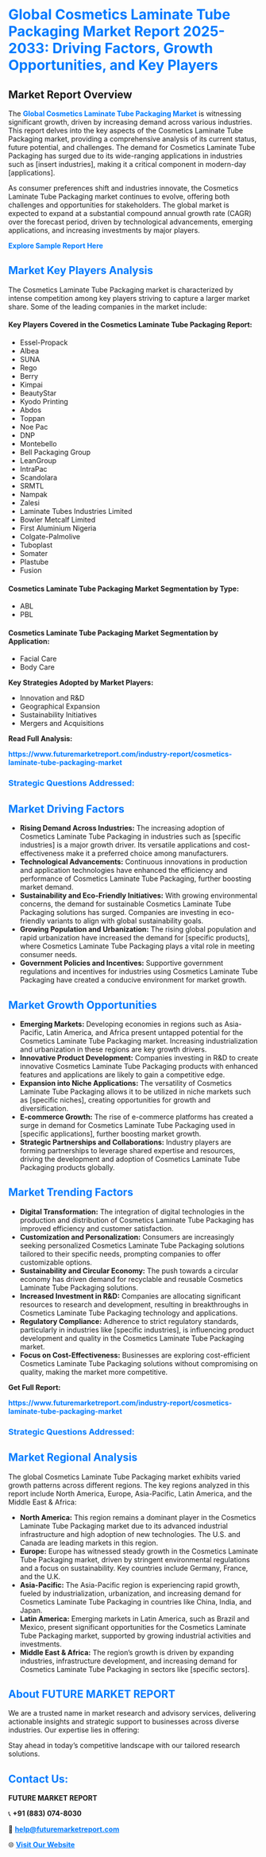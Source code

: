 <h1 style="color: #007BFF;">Global Cosmetics Laminate Tube Packaging Market Report 2025-2033: Driving Factors, Growth Opportunities, and Key Players</h1>

<section id="overview">
<h2>Market Report Overview</h2>
<p>The <a href="https://www.futuremarketreport.com/industry-report/cosmetics-laminate-tube-packaging-market" style="color: #007BFF; text-decoration: none;"><strong>Global Cosmetics Laminate Tube Packaging Market</strong></a> is witnessing significant growth, driven by increasing demand across various industries. This report delves into the key aspects of the Cosmetics Laminate Tube Packaging market, providing a comprehensive analysis of its current status, future potential, and challenges. The demand for Cosmetics Laminate Tube Packaging has surged due to its wide-ranging applications in industries such as [insert industries], making it a critical component in modern-day [applications].</p>
<p>As consumer preferences shift and industries innovate, the Cosmetics Laminate Tube Packaging market continues to evolve, offering both challenges and opportunities for stakeholders. The global market is expected to expand at a substantial compound annual growth rate (CAGR) over the forecast period, driven by technological advancements, emerging applications, and increasing investments by major players.</p>
</section>

<section id="overview">
<p><a href="https://www.futuremarketreport.com/request-sample/reportId=42426" style="color: #007BFF; text-decoration: none;"><strong>Explore Sample Report Here</strong></a></p>
</section>

<section id="key-players">
<h2 style="color: #007BFF;">Market Key Players Analysis</h2>
<p>The Cosmetics Laminate Tube Packaging market is characterized by intense competition among key players striving to capture a larger market share. Some of the leading companies in the market include:</p>
<h4>Key Players Covered in the Cosmetics Laminate Tube Packaging Report:</h4>
<ul><li>Essel-Propack</li><li>Albea</li><li>SUNA</li><li>Rego</li><li>Berry</li><li>Kimpai</li><li>BeautyStar</li><li>Kyodo Printing</li><li>Abdos</li><li>Toppan</li><li>Noe Pac</li><li>DNP</li><li>Montebello</li><li>Bell Packaging Group</li><li>LeanGroup</li><li>IntraPac</li><li>Scandolara</li><li>SRMTL</li><li>Nampak</li><li>Zalesi</li><li>Laminate Tubes Industries Limited</li><li>Bowler Metcalf Limited</li><li>First Aluminium Nigeria</li><li>Colgate-Palmolive</li><li>Tuboplast</li><li>Somater</li><li>Plastube</li><li>Fusion</li></ul>
<h4>Cosmetics Laminate Tube Packaging Market Segmentation by Type:</h4>
<ul><li>ABL</li><li>PBL</li></ul>

<h4>Cosmetics Laminate Tube Packaging Market Segmentation by Application:</h4>
<ul><li>Facial Care</li><li>Body Care</li></ul>
<p><strong>Key Strategies Adopted by Market Players:</strong></p>
<ul>
<li>Innovation and R&D</li>
<li>Geographical Expansion</li>
<li>Sustainability Initiatives</li>
<li>Mergers and Acquisitions</li>
</ul>
</section>

<section>
<p><strong>Read Full Analysis: </strong></p><a href="https://www.futuremarketreport.com/industry-report/cosmetics-laminate-tube-packaging-market" style="color: #007BFF; text-decoration: none;"><strong>https://www.futuremarketreport.com/industry-report/cosmetics-laminate-tube-packaging-market</strong></a>
<h3 style="color: #007BFF;">Strategic Questions Addressed:</h3>
</section>

<section id="driving-factors">
<h2 style="color: #007BFF;">Market Driving Factors</h2>
<ul>
<li><strong>Rising Demand Across Industries:</strong> The increasing adoption of Cosmetics Laminate Tube Packaging in industries such as [specific industries] is a major growth driver. Its versatile applications and cost-effectiveness make it a preferred choice among manufacturers.</li>
<li><strong>Technological Advancements:</strong> Continuous innovations in production and application technologies have enhanced the efficiency and performance of Cosmetics Laminate Tube Packaging, further boosting market demand.</li>
<li><strong>Sustainability and Eco-Friendly Initiatives:</strong> With growing environmental concerns, the demand for sustainable Cosmetics Laminate Tube Packaging solutions has surged. Companies are investing in eco-friendly variants to align with global sustainability goals.</li>
<li><strong>Growing Population and Urbanization:</strong> The rising global population and rapid urbanization have increased the demand for [specific products], where Cosmetics Laminate Tube Packaging plays a vital role in meeting consumer needs.</li>
<li><strong>Government Policies and Incentives:</strong> Supportive government regulations and incentives for industries using Cosmetics Laminate Tube Packaging have created a conducive environment for market growth.</li>
</ul>
</section>

<section id="growth-opportunities">
<h2 style="color: #007BFF;">Market Growth Opportunities</h2>
<ul>
<li><strong>Emerging Markets:</strong> Developing economies in regions such as Asia-Pacific, Latin America, and Africa present untapped potential for the Cosmetics Laminate Tube Packaging market. Increasing industrialization and urbanization in these regions are key growth drivers.</li>
<li><strong>Innovative Product Development:</strong> Companies investing in R&D to create innovative Cosmetics Laminate Tube Packaging products with enhanced features and applications are likely to gain a competitive edge.</li>
<li><strong>Expansion into Niche Applications:</strong> The versatility of Cosmetics Laminate Tube Packaging allows it to be utilized in niche markets such as [specific niches], creating opportunities for growth and diversification.</li>
<li><strong>E-commerce Growth:</strong> The rise of e-commerce platforms has created a surge in demand for Cosmetics Laminate Tube Packaging used in [specific applications], further boosting market growth.</li>
<li><strong>Strategic Partnerships and Collaborations:</strong> Industry players are forming partnerships to leverage shared expertise and resources, driving the development and adoption of Cosmetics Laminate Tube Packaging products globally.</li>
</ul>
</section>

<section id="trending-factors">
<h2 style="color: #007BFF;">Market Trending Factors</h2>
<ul>
<li><strong>Digital Transformation:</strong> The integration of digital technologies in the production and distribution of Cosmetics Laminate Tube Packaging has improved efficiency and customer satisfaction.</li>
<li><strong>Customization and Personalization:</strong> Consumers are increasingly seeking personalized Cosmetics Laminate Tube Packaging solutions tailored to their specific needs, prompting companies to offer customizable options.</li>
<li><strong>Sustainability and Circular Economy:</strong> The push towards a circular economy has driven demand for recyclable and reusable Cosmetics Laminate Tube Packaging solutions.</li>
<li><strong>Increased Investment in R&D:</strong> Companies are allocating significant resources to research and development, resulting in breakthroughs in Cosmetics Laminate Tube Packaging technology and applications.</li>
<li><strong>Regulatory Compliance:</strong> Adherence to strict regulatory standards, particularly in industries like [specific industries], is influencing product development and quality in the Cosmetics Laminate Tube Packaging market.</li>
<li><strong>Focus on Cost-Effectiveness:</strong> Businesses are exploring cost-efficient Cosmetics Laminate Tube Packaging solutions without compromising on quality, making the market more competitive.</li>
</ul>
</section>

<section>
<p><strong>Get Full Report: </strong></p><a href="https://www.futuremarketreport.com/industry-report/cosmetics-laminate-tube-packaging-market" style="color: #007BFF; text-decoration: none;"><strong>https://www.futuremarketreport.com/industry-report/cosmetics-laminate-tube-packaging-market</strong></a>
<h3 style="color: #007BFF;">Strategic Questions Addressed:</h3>
</section>


<section id="regional-analysis">
<h2 style="color: #007BFF;">Market Regional Analysis</h2>
<p>The global Cosmetics Laminate Tube Packaging market exhibits varied growth patterns across different regions. The key regions analyzed in this report include North America, Europe, Asia-Pacific, Latin America, and the Middle East & Africa:</p>
<ul>
<li><strong>North America:</strong> This region remains a dominant player in the Cosmetics Laminate Tube Packaging market due to its advanced industrial infrastructure and high adoption of new technologies. The U.S. and Canada are leading markets in this region.</li>
<li><strong>Europe:</strong> Europe has witnessed steady growth in the Cosmetics Laminate Tube Packaging market, driven by stringent environmental regulations and a focus on sustainability. Key countries include Germany, France, and the U.K.</li>
<li><strong>Asia-Pacific:</strong> The Asia-Pacific region is experiencing rapid growth, fueled by industrialization, urbanization, and increasing demand for Cosmetics Laminate Tube Packaging in countries like China, India, and Japan.</li>
<li><strong>Latin America:</strong> Emerging markets in Latin America, such as Brazil and Mexico, present significant opportunities for the Cosmetics Laminate Tube Packaging market, supported by growing industrial activities and investments.</li>
<li><strong>Middle East & Africa:</strong> The region’s growth is driven by expanding industries, infrastructure development, and increasing demand for Cosmetics Laminate Tube Packaging in sectors like [specific sectors].</li>
</ul>
</section>

<footer>
<h2 style="color: #007BFF;">About FUTURE MARKET REPORT</h2>
<p>We are a trusted name in market research and advisory services, delivering actionable insights and strategic support to businesses across diverse industries. Our expertise lies in offering:</p>

<p>Stay ahead in today’s competitive landscape with our tailored research solutions.</p>

<h2 style="color: #007BFF;">Contact Us:</h2>
<p><strong>FUTURE MARKET REPORT</strong></p>
<p>📞 <strong>+91 (883) 074-8030</strong></p>
<p>📧 <strong><a href="mailto:help@futuremarketreport.com" style="color: #007BFF;">help@futuremarketreport.com</a></strong></p>
<p>🌐 <strong><a href="https://www.futuremarketreport.com/" style="color: #007BFF;">Visit Our Website</a></strong></p>
</footer>